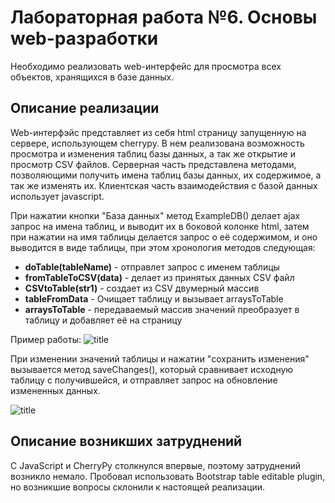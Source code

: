 # Лабораторная работа №6. Основы web-разработки
Необходимо реализовать web-интерфейс для просмотра всех объектов, хранящихся в базе данных. 

## Описание реализации
  Web-интерфэйс представляет из себя html страницу запущенную на сервере, использующем cherrypy.
В нем реализована возможность просмотра и изменения таблиц базы данных, а так же открытие и просмотр CSV файлов.
Серверная часть представлена методами, позволяющими получить имена таблиц базы данных, их содержимое, а так же изменять их. Клиентская часть взаимодействия с базой данных использует javascript. 

При нажатии кнопки "База данных" метод ExampleDB() делает ajax запрос на имена таблиц, и выводит их в боковой колонке html, затем при нажатии на имя таблицы делается запрос о её содержимом, и оно выводится в виде таблицы, при этом хронология методов следующая: 
   * **doTable(tableName)** - отправлет запрос с именем таблицы
   * **fromTableToCSV(data)** - делает из принятых данных CSV файл
   * **CSVtoTable(str1)** - создает из CSV двумерный массив
   * **tableFromData** - Очищает таблицу и вызывает arraysToTable
   * **arraysToTable** - передаваемый массив значений преобразует в таблицу и добавляет её на страницу
   
   Пример работы:
   ![title](../pic/1.jpg)
   
   При изменении значений таблицы и нажатии "сохранить изменения" вызывается метод saveChanges(),
   который сравнивает исходную таблицу с получившейся, и отправляет запрос на обновление измененных данных.
   
   ![title](../pic/2.jpg)
   
   ## Описание возникших затруднений
   C JavaScript и CherryPy столкнулся впервые, поэтому затруднений возникло немало. Пробовал использовать Bootstrap table editable plugin, но возникшие вопросы склонили к настоящей реализации. 
   


```python

```
